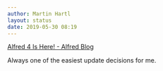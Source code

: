 ```yaml
---
author: Martin Hartl
layout: status
date: 2019-05-30 08:19
---
```

[Alfred 4 Is Here! - Alfred Blog](https://www.alfredapp.com/blog/announcements/alfred-4-is-here/)
 
Always one of the easiest update decisions for me.